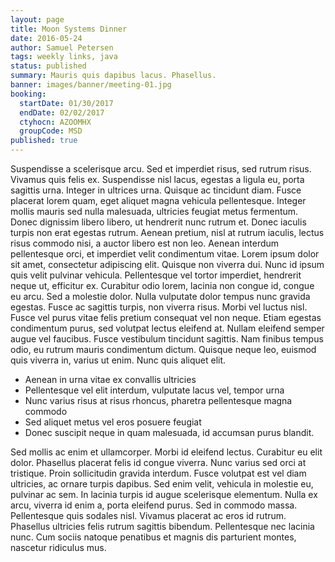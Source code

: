 ```yaml
---
layout: page
title: Moon Systems Dinner
date: 2016-05-24
author: Samuel Petersen
tags: weekly links, java
status: published
summary: Mauris quis dapibus lacus. Phasellus.
banner: images/banner/meeting-01.jpg
booking:
  startDate: 01/30/2017
  endDate: 02/02/2017
  ctyhocn: AZOOMHX
  groupCode: MSD
published: true
---
```

Suspendisse a scelerisque arcu. Sed et imperdiet risus, sed rutrum risus. Vivamus quis felis ex. Suspendisse nisl lacus, egestas a ligula eu, porta sagittis urna. Integer in ultrices urna. Quisque ac tincidunt diam. Fusce placerat lorem quam, eget aliquet magna vehicula pellentesque. Integer mollis mauris sed nulla malesuada, ultricies feugiat metus fermentum. Donec dignissim libero libero, ut hendrerit nunc rutrum et. Donec iaculis turpis non erat egestas rutrum. Aenean pretium, nisl at rutrum iaculis, lectus risus commodo nisi, a auctor libero est non leo. Aenean interdum pellentesque orci, et imperdiet velit condimentum vitae.
Lorem ipsum dolor sit amet, consectetur adipiscing elit. Quisque non viverra dui. Nunc id ipsum quis velit pulvinar vehicula. Pellentesque vel tortor imperdiet, hendrerit neque ut, efficitur ex. Curabitur odio lorem, lacinia non congue id, congue eu arcu. Sed a molestie dolor. Nulla vulputate dolor tempus nunc gravida egestas. Fusce ac sagittis turpis, non viverra risus. Morbi vel luctus nisl. Fusce vel purus vitae felis pretium consequat vel non neque. Etiam egestas condimentum purus, sed volutpat lectus eleifend at. Nullam eleifend semper augue vel faucibus. Fusce vestibulum tincidunt sagittis. Nam finibus tempus odio, eu rutrum mauris condimentum dictum. Quisque neque leo, euismod quis viverra in, varius ut enim. Nunc quis aliquet elit.

* Aenean in urna vitae ex convallis ultricies
* Pellentesque vel elit interdum, vulputate lacus vel, tempor urna
* Nunc varius risus at risus rhoncus, pharetra pellentesque magna commodo
* Sed aliquet metus vel eros posuere feugiat
* Donec suscipit neque in quam malesuada, id accumsan purus blandit.

Sed mollis ac enim et ullamcorper. Morbi id eleifend lectus. Curabitur eu elit dolor. Phasellus placerat felis id congue viverra. Nunc varius sed orci at tristique. Proin sollicitudin gravida interdum. Fusce volutpat est vel diam ultricies, ac ornare turpis dapibus.
Sed enim velit, vehicula in molestie eu, pulvinar ac sem. In lacinia turpis id augue scelerisque elementum. Nulla ex arcu, viverra id enim a, porta eleifend purus. Sed in commodo massa. Pellentesque quis sodales nisl. Vivamus placerat ac eros id rutrum. Phasellus ultricies felis rutrum sagittis bibendum. Pellentesque nec lacinia nunc. Cum sociis natoque penatibus et magnis dis parturient montes, nascetur ridiculus mus.
